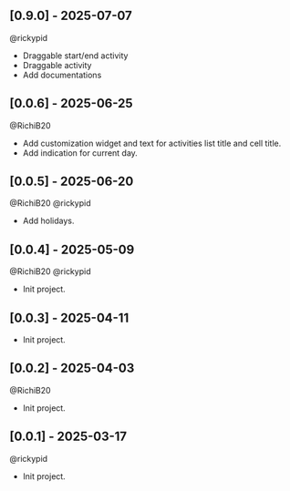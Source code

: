 ## [0.9.0] - 2025-07-07

@rickypid

* Draggable start/end activity
* Draggable activity
* Add documentations

## [0.0.6] - 2025-06-25

@RichiB20

* Add customization widget and text for activities list title and cell title.
* Add indication for current day.

## [0.0.5] - 2025-06-20

@RichiB20 @rickypid

* Add holidays.
 
## [0.0.4] - 2025-05-09

@RichiB20 @rickypid

* Init project.
 
## [0.0.3] - 2025-04-11

* Init project.
 
## [0.0.2] - 2025-04-03

@RichiB20

* Init project.

## [0.0.1] - 2025-03-17

@rickypid

* Init project.

